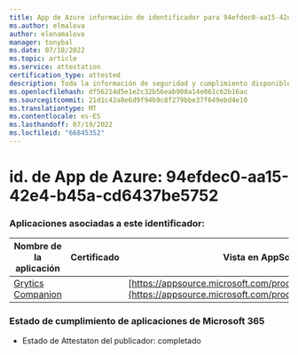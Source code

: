 ```yaml
---
title: App de Azure información de identificador para 94efdec0-aa15-42e4-b45a-cd6437be5752
ms.author: elmalova
author: elenamalova
manager: tonybal
ms.date: 07/18/2022
ms.topic: article
ms.service: attestation
certification_type: attested
description: Toda la información de seguridad y cumplimiento disponible para 94efdec0-aa15-42e4-b45a-cd6437be5752.
ms.openlocfilehash: df56214d5e1e2c32b56eab908a14e061c62b16ac
ms.sourcegitcommit: 21d1c42a8e6d9f94b9c8f279bbe37f649ebd4e10
ms.translationtype: MT
ms.contentlocale: es-ES
ms.lasthandoff: 07/19/2022
ms.locfileid: "66845352"
---
```

# <a name="azure-app-id-94efdec0-aa15-42e4-b45a-cd6437be5752"></a>id. de App de Azure: 94efdec0-aa15-42e4-b45a-cd6437be5752


### <a name="apps-associated-with-this-id"></a>Aplicaciones asociadas a este identificador:
| **Nombre de la aplicación** | **Certificado** | **Vista en AppSource** |
|--------------|---------------|-----------------------|
| [Grytics Companion](../forward/WA200004217.md) |  | [https://appsource.microsoft.com/product/office/WA200004217](https://appsource.microsoft.com/product/office/WA200004217) |

### <a name="microsoft-365-app-compliance-status"></a>Estado de cumplimiento de aplicaciones de Microsoft 365
- Estado de Attestaton del publicador: completado
